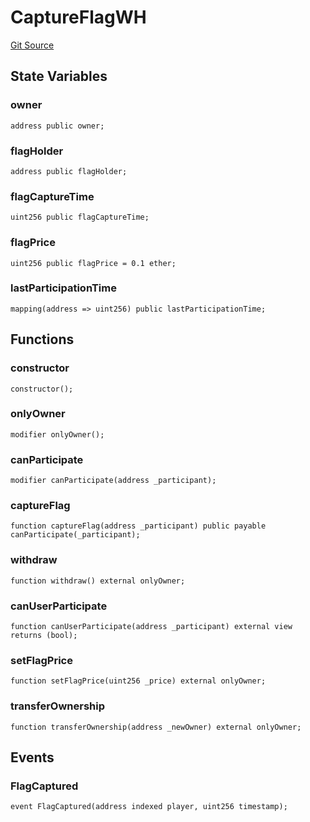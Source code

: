 # CaptureFlagWH
[Git Source](https://github.com-smastropiero/SherryLabs/sherry-contracts/blob/ac3659d9daf69f5807477dfb4ad35c396dc00c1f/contracts/examples/wormhole/CaptureFlagWH.sol)


## State Variables
### owner

```solidity
address public owner;
```


### flagHolder

```solidity
address public flagHolder;
```


### flagCaptureTime

```solidity
uint256 public flagCaptureTime;
```


### flagPrice

```solidity
uint256 public flagPrice = 0.1 ether;
```


### lastParticipationTime

```solidity
mapping(address => uint256) public lastParticipationTime;
```


## Functions
### constructor


```solidity
constructor();
```

### onlyOwner


```solidity
modifier onlyOwner();
```

### canParticipate


```solidity
modifier canParticipate(address _participant);
```

### captureFlag


```solidity
function captureFlag(address _participant) public payable canParticipate(_participant);
```

### withdraw


```solidity
function withdraw() external onlyOwner;
```

### canUserParticipate


```solidity
function canUserParticipate(address _participant) external view returns (bool);
```

### setFlagPrice


```solidity
function setFlagPrice(uint256 _price) external onlyOwner;
```

### transferOwnership


```solidity
function transferOwnership(address _newOwner) external onlyOwner;
```

## Events
### FlagCaptured

```solidity
event FlagCaptured(address indexed player, uint256 timestamp);
```

